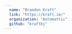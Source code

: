 ```yaml
---
  name: "Brandon Kraft"
  link: "https://kraft.im/"
  organization: "Automattic"
  github: "kraftbj"
---
```

